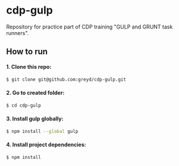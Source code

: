 # cdp-gulp
Repository for practice part of CDP training "GULP and GRUNT task runners".

## How to run

#### 1. Clone this repo:

```sh
$ git clone git@github.com:greyd/cdp-gulp.git
```
#### 2. Go to created folder:

```sh
$ cd cdp-gulp
```

#### 3. Install gulp globally:

```sh
$ npm install --global gulp
```

#### 4. Install project dependencies:

```sh
$ npm install
```
